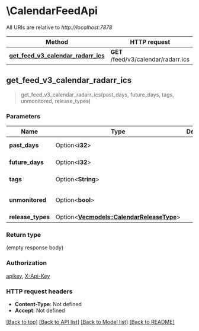 # \CalendarFeedApi

All URIs are relative to *http://localhost:7878*

Method | HTTP request | Description
------------- | ------------- | -------------
[**get_feed_v3_calendar_radarr_ics**](CalendarFeedApi.md#get_feed_v3_calendar_radarr_ics) | **GET** /feed/v3/calendar/radarr.ics | 



## get_feed_v3_calendar_radarr_ics

> get_feed_v3_calendar_radarr_ics(past_days, future_days, tags, unmonitored, release_types)


### Parameters


Name | Type | Description  | Required | Notes
------------- | ------------- | ------------- | ------------- | -------------
**past_days** | Option<**i32**> |  |  |[default to 7]
**future_days** | Option<**i32**> |  |  |[default to 28]
**tags** | Option<**String**> |  |  |[default to ]
**unmonitored** | Option<**bool**> |  |  |[default to false]
**release_types** | Option<[**Vec<models::CalendarReleaseType>**](models::CalendarReleaseType.md)> |  |  |

### Return type

 (empty response body)

### Authorization

[apikey](../README.md#apikey), [X-Api-Key](../README.md#X-Api-Key)

### HTTP request headers

- **Content-Type**: Not defined
- **Accept**: Not defined

[[Back to top]](#) [[Back to API list]](../README.md#documentation-for-api-endpoints) [[Back to Model list]](../README.md#documentation-for-models) [[Back to README]](../README.md)

